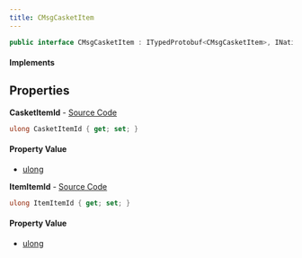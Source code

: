 ```yaml
---
title: CMsgCasketItem
---
```


```csharp
public interface CMsgCasketItem : ITypedProtobuf<CMsgCasketItem>, INativeHandle
```

#### Implements

## Properties

**CasketItemId** - [Source Code](https://github.com/swiftly-solution/swiftlys2/blob/master/managed/src/SwiftlyS2.Generated/Protobufs/Interfaces/CMsgCasketItem.cs#L13)

```csharp
ulong CasketItemId { get; set; }
```

#### Property Value

- [ulong](https://learn.microsoft.com/dotnet/api/system.uint64)

**ItemItemId** - [Source Code](https://github.com/swiftly-solution/swiftlys2/blob/master/managed/src/SwiftlyS2.Generated/Protobufs/Interfaces/CMsgCasketItem.cs#L16)

```csharp
ulong ItemItemId { get; set; }
```

#### Property Value

- [ulong](https://learn.microsoft.com/dotnet/api/system.uint64)

